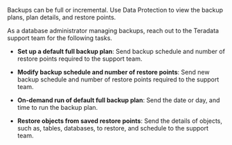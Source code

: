 
Backups can be full or incremental. Use Data Protection to view the backup plans, plan details, and restore points.

As a database administrator managing backups, reach out to the Teradata support team for the following tasks.

-   **Set up a default full backup plan**: Send backup schedule and number of restore points required to the support team.

-   **Modify backup schedule and number of restore points**: Send new backup schedule and number of restore points required to the support team.

-   **On-demand run of default full backup plan**: Send the date or day, and time to run the backup plan.

-   **Restore objects from saved restore points**: Send the details of objects, such as, tables, databases, to restore, and schedule to the support team.


